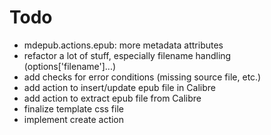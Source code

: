 # Todo

* mdepub.actions.epub: more metadata attributes
* refactor a lot of stuff, especially filename handling (options['filename']...)
* add checks for error conditions (missing source file, etc.)
* add action to insert/update epub file in Calibre
* add action to extract epub file from Calibre
* finalize template css file
* implement create action
